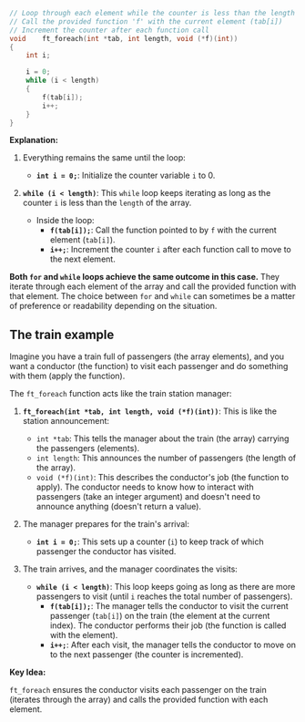 ```c
// Loop through each element while the counter is less than the length
// Call the provided function 'f' with the current element (tab[i])
// Increment the counter after each function call
void	ft_foreach(int *tab, int length, void (*f)(int))
{
	int	i;

	i = 0;
	while (i < length)
	{
		f(tab[i]);
		i++;
	}
}

```

**Explanation:**

1. Everything remains the same until the loop:
   - **`int i = 0;`**: Initialize the counter variable `i` to 0.

2. **`while (i < length)`**: This `while` loop keeps iterating as long as the counter `i` is less than the `length` of the array.
   - Inside the loop:
     - **`f(tab[i]);`**: Call the function pointed to by `f` with the current element (`tab[i]`).
     - **`i++;`**: Increment the counter `i` after each function call to move to the next element.

**Both `for` and `while` loops achieve the same outcome in this case.** They iterate through each element of the array and call the provided function with that element. The choice between `for` and `while` can sometimes be a matter of preference or readability depending on the situation.

## The train example
Imagine you have a train full of passengers (the array elements), and you want a conductor (the function) to visit each passenger and do something with them (apply the function). 

The `ft_foreach` function acts like the train station manager:

1. **`ft_foreach(int *tab, int length, void (*f)(int))`**: This is like the station announcement:
   - `int *tab`: This tells the manager about the train (the array) carrying the passengers (elements).
   - `int length`: This announces the number of passengers (the length of the array).
   - `void (*f)(int)`: This describes the conductor's job (the function to apply). The conductor needs to know how to interact with passengers (take an integer argument) and doesn't need to announce anything (doesn't return a value).

2. The manager prepares for the train's arrival:
   - **`int i = 0;`**: This sets up a counter (`i`) to keep track of which passenger the conductor has visited.

3. The train arrives, and the manager coordinates the visits:
   - **`while (i < length)`**: This loop keeps going as long as there are more passengers to visit (until `i` reaches the total number of passengers).
     - **`f(tab[i]);`**: The manager tells the conductor to visit the current passenger (`tab[i]`) on the train (the element at the current index). The conductor performs their job (the function is called with the element).
     - **`i++;`**: After each visit, the manager tells the conductor to move on to the next passenger (the counter is incremented).

**Key Idea:**

`ft_foreach` ensures the conductor visits each passenger on the train (iterates through the array) and calls the provided function with each element.
